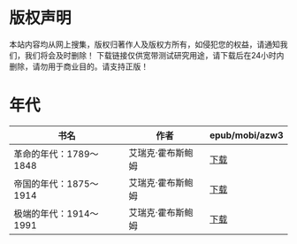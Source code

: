 # 版权声明

本站内容均从网上搜集，版权归著作人及版权方所有，如侵犯您的权益，请通知我们，我们将会及时删除！ 下载链接仅供宽带测试研究用途，请下载后在24小时内删除，请勿用于商业目的。请支持正版！

# 年代

| 书名 | 作者 | epub/mobi/azw3 |
| --- | --- | --- |
| 革命的年代：1789～1848 | 艾瑞克·霍布斯鲍姆 | [下载](https://url89.ctfile.com/f/31084289-1357006939-6e9bba?p=8866) |
| 帝国的年代：1875～1914 | 艾瑞克·霍布斯鲍姆 | [下载](https://url89.ctfile.com/f/31084289-1357006933-16acdc?p=8866) |
| 极端的年代：1914～1991 | 艾瑞克·霍布斯鲍姆 | [下载](https://url89.ctfile.com/f/31084289-1357006918-d93fd3?p=8866) |
